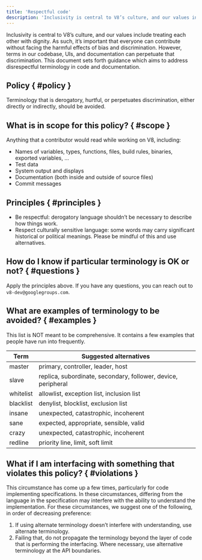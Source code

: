 ```yaml
---
title: 'Respectful code'
description: 'Inclusivity is central to V8’s culture, and our values include treating each other with dignity. As such, it’s important that everyone can contribute without facing the harmful effects of bias and discrimination.'
---
```


Inclusivity is central to V8’s culture, and our values include treating each other with dignity. As such, it’s important that everyone can contribute without facing the harmful effects of bias and discrimination. However, terms in our codebase, UIs, and documentation can perpetuate that discrimination. This document sets forth guidance which aims to address disrespectful terminology in code and documentation.

## Policy { #policy }

Terminology that is derogatory, hurtful, or perpetuates discrimination, either directly or indirectly, should be avoided.

## What is in scope for this policy? { #scope }

Anything that a contributor would read while working on V8, including:

- Names of variables, types, functions, files, build rules, binaries, exported variables, ...
- Test data
- System output and displays
- Documentation (both inside and outside of source files)
- Commit messages

## Principles { #principles }

- Be respectful: derogatory language shouldn’t be necessary to describe how things work.
- Respect culturally sensitive language: some words may carry significant historical or political meanings. Please be mindful of this and use alternatives.

## How do I know if particular terminology is OK or not? { #questions }

Apply the principles above. If you have any questions, you can reach out to `v8-dev@googlegroups.com`.

## What are examples of terminology to be avoided? { #examples }

This list is NOT meant to be comprehensive. It contains a few examples that people have run into frequently.

| Term      | Suggested alternatives                                        |
| --------- | ------------------------------------------------------------- |
| master    | primary, controller, leader, host                             |
| slave     | replica, subordinate, secondary, follower, device, peripheral |
| whitelist | allowlist, exception list, inclusion list                     |
| blacklist | denylist, blocklist, exclusion list                           |
| insane    | unexpected, catastrophic, incoherent                          |
| sane      | expected, appropriate, sensible, valid                        |
| crazy     | unexpected, catastrophic, incoherent                          |
| redline   | priority line, limit, soft limit                              |

## What if I am interfacing with something that violates this policy? { #violations }

This circumstance has come up a few times, particularly for code implementing specifications. In these circumstances, differing from the language in the specification may interfere with the ability to understand the implementation. For these circumstances, we suggest one of the following, in order of decreasing preference:

1. If using alternate terminology doesn’t interfere with understanding, use alternate terminology.
1. Failing that, do not propagate the terminology beyond the layer of code that is performing the interfacing. Where necessary, use alternative terminology at the API boundaries.
